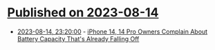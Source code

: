 # [Published on 2023-08-14](index.md)

* [2023-08-14, 23:20:00](https://apple.slashdot.org/story/23/08/14/2038245/iphone-14-14-pro-owners-complain-about-battery-capacity-thats-already-falling-off?utm_source=rss1.0mainlinkanon&utm_medium=feed) - [iPhone 14, 14 Pro Owners Complain About Battery Capacity That's Already Falling Off](https://apple.slashdot.org/story/23/08/14/2038245/iphone-14-14-pro-owners-complain-about-battery-capacity-thats-already-falling-off?utm_source=rss1.0mainlinkanon&utm_medium=feed)

